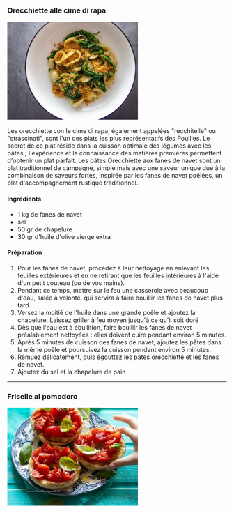 ### Orecchiette alle cime di rapa

![alt text](https://github.com/Alisia2023UBO/troisrecettesitaliennes/blob/main/cime%20rapa.jpg)

Les orecchiette con le cime di rapa, également appelées "recchitelle" ou "strascinati", sont l'un des plats les plus représentatifs des 
Pouilles. Le secret de ce plat réside dans la cuisson optimale des légumes avec les pâtes ; l'expérience et la connaissance des matières 
premières permettent d'obtenir un plat parfait. Les pâtes Orecchiette aux fanes de navet sont un plat traditionnel de campagne, simple mais 
avec une saveur unique due à la combinaison de saveurs fortes, inspirée par les fanes de navet poêlées, un plat d'accompagnement rustique 
traditionnel.

#### Ingrédients
- 1 kg de fanes de navet
- sel
- 50 gr de chapelure
- 30 gr d'huile d'olive vierge extra

#### Préparation
1. Pour les fanes de navet, procédez à leur nettoyage en enlevant les feuilles extérieures et en ne retirant que les feuilles intérieures à l'aide d'un petit couteau (ou de vos mains).
3. Pendant ce temps, mettre sur le feu une casserole avec beaucoup d'eau, salée à volonté, qui servira à faire bouillir les fanes de navet
plus tard.
4. Versez la moitié de l'huile dans une grande poêle et ajoutez la chapelure. Laissez griller à feu moyen jusqu'à ce qu'il soit doré
5. Dès que l'eau est à ébullition, faire bouillir les fanes de navet préalablement nettoyées : elles doivent cuire pendant environ 5 
minutes.
6. Après 5 minutes de cuisson des fanes de navet, ajoutez les pâtes dans la même poêle et poursuivez la cuisson pendant environ 5 minutes.
7. Remuez délicatement, puis égouttez les pâtes orecchiette et les fanes de navet.
8. Ajoutez du sel et la chapelure de pain

------------------------------------------------------------------------------------------------------------------------------------------

### Friselle al pomodoro

![alt text](https://github.com/Alisia2023UBO/troisrecettesitaliennes/blob/main/Friselle-con-pomodorini.jpg)

